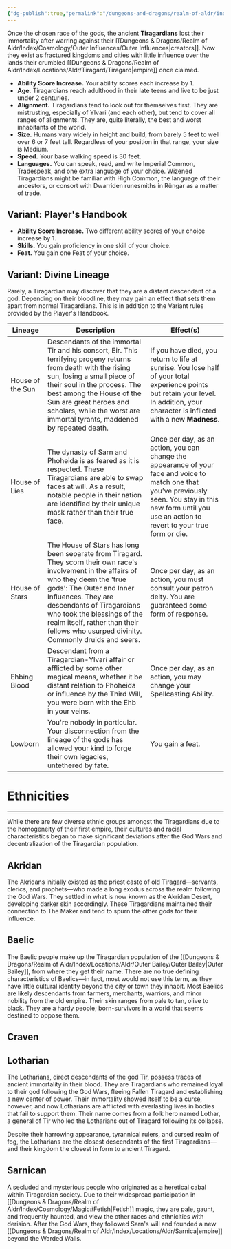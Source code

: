 ```yaml
---
{"dg-publish":true,"permalink":"/dungeons-and-dragons/realm-of-aldr/index/races/tiragardian/"}
---
```


Once the chosen race of the gods, the ancient **Tiragardians** lost their immortality after warring against their [[Dungeons & Dragons/Realm of Aldr/Index/Cosmology/Outer Influences/Outer Influences\|creators]]. Now they exist as fractured kingdoms and cities with little influence over the lands their crumbled [[Dungeons & Dragons/Realm of Aldr/Index/Locations/Aldr/Tiragard/Tiragard\|empire]] once claimed.

- **Ability Score Increase.** Your ability scores each increase by 1.
- **Age.** Tiragardians reach adulthood in their late teens and live to be just under 2 centuries.
- **Alignment.** Tiragardians tend to look out for themselves first. They are mistrusting, especially of Ylvari (and each other), but tend to cover all ranges of alignments. They are, quite literally, the best and worst inhabitants of the world.
- **Size.** Humans vary widely in height and build, from barely 5 feet to well over 6 or 7 feet tall. Regardless of your position in that range, your size is Medium.
- **Speed.** Your base walking speed is 30 feet.
- **Languages.** You can speak, read, and write Imperial Common, Tradespeak, and one extra language of your choice. Wizened Tiragardians might be familiar with High Common, the language of their ancestors, or consort with Dwarriden runesmiths in Rûngar as a matter of trade.
## Variant: Player's Handbook
- **Ability Score Increase.** Two different ability scores of your choice increase by 1.
- **Skills.** You gain proficiency in one skill of your choice.
- **Feat.** You gain one Feat of your choice.
## Variant: Divine Lineage
Rarely, a Tiragardian may discover that they are a distant descendant of a god. Depending on their bloodline, they may gain an effect that sets them apart from normal Tiragardians. This is in addition to the Variant rules provided by the Player's Handbook.

| Lineage          | Description                                                                                                                                                                                                                                                                                                                                   | Effect(s)                                                                                                                                                                                                        |
| ---------------- | --------------------------------------------------------------------------------------------------------------------------------------------------------------------------------------------------------------------------------------------------------------------------------------------------------------------------------------------- | ---------------------------------------------------------------------------------------------------------------------------------------------------------------------------------------------------------------- |
| House of the Sun | Descendants of the immortal Tir and his consort, Eir. This terrifying progeny returns from death with the rising sun, losing a small piece of their soul in the process. The best among the House of the Sun are great heroes and scholars, while the worst are immortal tyrants, maddened by repeated death.                                 | If you have died, you return to life at sunrise. You lose half of your total experience points but retain your level. In addition, your character is inflicted with a new **Madness**.                           |
| House of Lies    | The dynasty of Sarn and Phoheida is as feared as it is respected. These Tiragardians are able to swap faces at will. As a result, notable people in their nation are identified by their unique mask rather than their true face.                                                                                                             | Once per day, as an action, you can change the appearance of your face and voice to match one that you’ve previously seen. You stay in this new form until you use an action to revert to your true form or die. |
| House of Stars   | The House of Stars has long been separate from Tiragard. They scorn their own race's involvement in the affairs of who they deem the 'true gods': The Outer and Inner Influences. They are descendants of Tiragardians who took the blessings of the realm itself, rather than their fellows who usurped divinity. Commonly druids and seers. | Once per day, as an action, you must consult your patron deity. You are guaranteed some form of response.                                                                                                        |
| Ehbing Blood     | Descendant from a Tiragardian-Ylvari affair or afflicted by some other magical means, whether it be distant relation to Phoheida or influence by the Third Will, you were born with the Ehb in your veins.                                                                                                                                    | Once per day, as an action, you may change your Spellcasting Ability.                                                                                                                                            |
| Lowborn          | You're nobody in particular. Your disconnection from the lineage of the gods has allowed your kind to forge their own legacies, untethered by fate.                                                                                                                                                                                           | You gain a feat.                                                                                                                                                                                                 |
# Ethnicities
---
While there are few diverse ethnic groups amongst the Tiragardians due to the homogeneity of their first empire, their cultures and racial characteristics began to make significant deviations after the God Wars and decentralization of the Tiragardian population.
## Akridan
The Akridans initially existed as the priest caste of old Tiragard—servants, clerics, and prophets—who made a long exodus across the realm following the God Wars. They settled in what is now known as the Akridan Desert, developing darker skin accordingly. These Tiragardians maintained their connection to The Maker and tend to spurn the other gods for their influence.
## Baelic
The Baelic people make up the Tiragardian population of the [[Dungeons & Dragons/Realm of Aldr/Index/Locations/Aldr/Outer Bailey/Outer Bailey\|Outer Bailey]], from where they get their name. There are no true defining characteristics of Baelics—in fact, most would not use this term, as they have little cultural identity beyond the city or town they inhabit. Most Baelics are likely descendants from farmers, merchants, warriors, and minor nobility from the old empire. Their skin ranges from pale to tan, olive to black. They are a hardy people; born-survivors in a world that seems destined to oppose them.
## Craven

## Lotharian
The Lotharians, direct descendants of the god Tir, possess traces of ancient immortality in their blood. They are Tiragardians who remained loyal to their god following the God Wars, fleeing Fallen Tiragard and establishing a new center of power. Their immortality showed itself to be a curse, however, and now Lotharians are afflicted with everlasting lives in bodies that fail to support them. Their name comes from a folk hero named Lothar, a general of Tir who led the Lotharians out of Tiragard following its collapse.

Despite their harrowing appearance, tyrannical rulers, and cursed realm of fog, the Lotharians are the closest descendants of the first Tiragardians—and their kingdom the closest in form to ancient Tiragard.
## Sarnican
A secluded and mysterious people who originated as a heretical cabal within Tiragardian society. Due to their widespread participation in [[Dungeons & Dragons/Realm of Aldr/Index/Cosmology/Magic#Fetish\|Fetish]] magic, they are pale, gaunt, and frequently haunted, and view the other races and ethnicities with derision. After the God Wars, they followed Sarn's will and founded a new [[Dungeons & Dragons/Realm of Aldr/Index/Locations/Aldr/Sarnica\|empire]] beyond the Warded Walls.